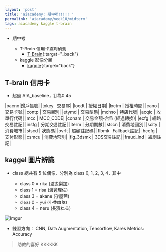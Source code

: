 ```yaml
---
layout: 'post'
title: 'aiacademy: 期中考!!!!! '
permalink: 'aiacademy/week10/midterm'
tags: aiacademy kaggle t-brain
---
```


- 期中考

  - T-Brain 信用卡盜刷偵測
     - [T-Brain](https://tbrain.trendmicro.com.tw/Competitions/Details/10){:target="_back"}
  - kaggle 影像分類
     - [kaggle](https://www.kaggle.com/c/at082/overview){:target="back"}


## T-brain 信用卡

-  超過 AIA_baseline，訂為0.45

|bacno|歸戶帳號|
|txkey | 交易序|
|locdt | 授權日期|
|loctm | 授權時間| 
|cano | 交易卡號| 
|contp | 交易類別| 
|etymd | 交易型態| 
|mchno | 特店代號| 
|acqic | 收單行代碼| 
|mcc | MCC_CODE| 
|conam | 交易金額-台幣 (經過轉換)| 
|ecfg | 網路交易註記| 
|insfg | 分期交易註記| 
|iterm | 分期期數| 
|stocn | 消費地國別| 
|scity | 消費城市| 
|stscd | 狀態碼| 
|ovrlt | 超額註記碼| 
|flbmk | Fallback註記| 
|hcefg | 支付形態| 
|csmcu | 消費地幣別| 
|flg_3dsmk | 3DS交易註記| 
|fraud_ind | 盜刷註記| 


## kaggel 圖片辨識


- class 總共有 5 位偶像，分別為 class 0, 1, 2, 3, 4，其中

   - class 0 = rika (渡边梨加)
   - class 1 = risa (渡邊理佐)
   - class 3 = akane (守屋茜)
   - class 2 = yui (小林由依)
   - class 4 = neru (長濱ねる)

![Imgur](https://i.imgur.com/2aWSFZF.gif)

- 練習方向：
CNN, Data Augmentation, Tensorflow, Kares Metrics: Accuracy

> 助教的喜好 KKKKKK